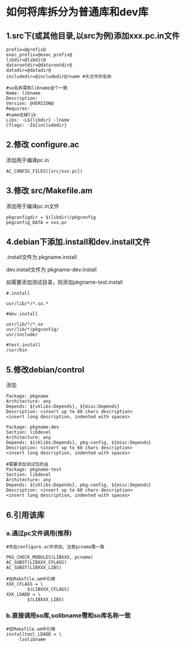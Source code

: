 # 如何将库拆分为普通库和dev库

## 1.src下(或其他目录,以src为例)添加xxx.pc.in文件

```
prefix=@prefix@
exec_prefix=@exec_prefix@
libdir=@libdir@
datarootdir=@datarootdir@
datadir=@datadir@
includedir=@includedir@/name #头文件的名称

#so名称需和libname这个一致
Name: libname 
Description:
Version: @VERSION@
Requires:
#name去掉lib
Libs: -L${libdir} -lname
Cflags: -I${includedir}
```

## 2.修改 configure.ac

添加用于编译pc.in

```
AC_CONFIG_FILES([src/xxx.pc])
```

## 3.修改 src/Makefile.am

添加用于编译pc.in文件

```
pkgconfigdir = $(libdir)/pkgconfig
pkgconfig_DATA = xxx.pc
```

## 4.debian下添加.install和dev.install文件

.install文件为 pkgname.install

dev.install文件为 pkgname-dev.install

如需要添加测试目录，则添加pkgname-test.install

```
#.install

usr/lib/*/*.so.*

#dev.install

usr/lib/*/*.so
usr/lib/*/pkgconfig/
usr/include/

#test.install
/usr/bin
```

## 5.修改debian/control

添加

```
Package: pkgname
Architecture: any
Depends: ${shlibs:Depends}, ${misc:Depends}
Description: <insert up to 60 chars description>
<insert long description, indented with spaces>

Package: pkgname-dev
Section: libdevel
Architecture: any
Depends: ${shlibs:Depends}, pkg-config, ${misc:Depends}
Description: <insert up to 60 chars description>
<insert long description, indented with spaces>

#需要添加测试包的话
Package: pkgname-test
Section: libdevel
Architecture: any
Depends: ${shlibs:Depends}, pkg-config, ${misc:Depends}
Description: <insert up to 60 chars description>
<insert long description, indented with spaces>
```

## 6.引用该库

### a.通过pc文件调用(推荐)

```
#先在configure.ac中添加，注意pcname需一致

PKG_CHECK_MODULES(LIBXXX, pcname)
AC_SUBST(LIBXXX_CFLAGS)
AC_SUBST(LIBXXX_LIBS)

#在Makefile.am中引用
XXX_CFLAGS = \
        $(LIBXXX_CFLAGS)
XXX_LDADD = \
        $(LIBXXX_LIBS)
```

### b.直接调用so库,solibname需和so库名称一致

```
#在Makefile.am中引用
installtool_LDADD = \
    -lsolibname
```
